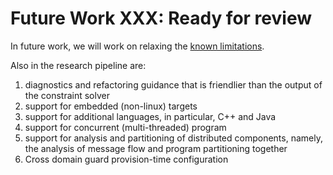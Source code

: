 # Future Work **XXX: Ready for review**

In future work, we will work on relaxing the [known limitations](#limitations).

Also in the research pipeline are:
  
1. diagnostics and refactoring guidance that is friendlier than the output of
the constraint solver
2. support for embedded (non-linux) targets 
3. support for additional languages, in particular, C++ and Java 
4. support for concurrent (multi-threaded) program
5. support for analysis and partitioning of distributed components, namely, the analysis of message flow and program partitioning together
6. Cross domain guard provision-time configuration    

